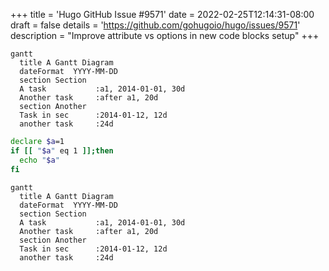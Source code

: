 +++
title = 'Hugo GitHub Issue #9571'
date = 2022-02-25T12:14:31-08:00
draft = false
details = 'https://github.com/gohugoio/hugo/issues/9571'
description = "Improve attribute vs options in new code blocks setup"
+++

```kroki-mermaid {.my-diagram-class #my-diagram-id style="margin: 1rem;"}
gantt
  title A Gantt Diagram
  dateFormat  YYYY-MM-DD
  section Section
  A task           :a1, 2014-01-01, 30d
  Another task     :after a1, 20d
  section Another
  Task in sec      :2014-01-12, 12d
  another task     :24d
```

```bash {.my-code-class #my-code-id style="dracula" linenos="table"}
declare $a=1
if [[ "$a" eq 1 ]];then
  echo "$a"
fi
```

```mermaid
gantt
  title A Gantt Diagram
  dateFormat  YYYY-MM-DD
  section Section
  A task           :a1, 2014-01-01, 30d
  Another task     :after a1, 20d
  section Another
  Task in sec      :2014-01-12, 12d
  another task     :24d
```

